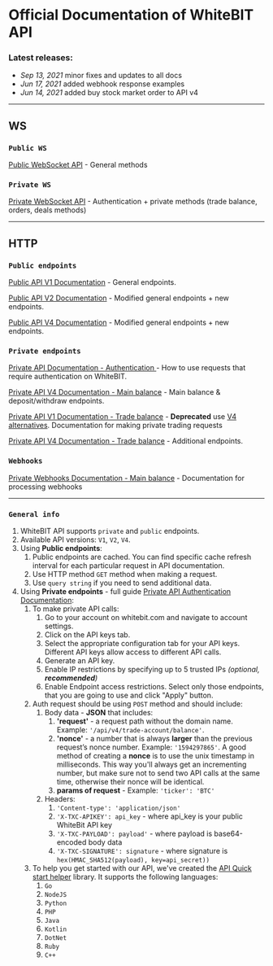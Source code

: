 # Official Documentation of WhiteBIT API

### Latest releases:
- *Sep 13, 2021* minor fixes and updates to all docs
- *Jun 17, 2021* added webhook response examples
- *Jun 14, 2021* added buy stock market order to API v4

___

## WS

### `Public WS`

[Public WebSocket API](./pages/Public/websocket.md) - General methods

### `Private WS`

[Private WebSocket API](./pages/Private/websocket.md) - Authentication + private methods (trade balance, orders, deals methods)

___

## HTTP

### `Public endpoints`

[Public API V1 Documentation](./pages/Public/http-v1.md) - General endpoints.

[Public API V2 Documentation](./pages/Public/http-v2.md) - Modified general endpoints + new endpoints.

[Public API V4 Documentation](./pages/Public/http-v4.md) - Modified general endpoints + new endpoints.

### `Private endpoints`

[Private API Documentation - Authentication ](./pages/Private/http-auth.md) - How to use requests that require authentication on WhiteBIT.

[Private API V4 Documentation - Main balance](./pages/Private/http-main-v4.md) - Main balance & deposit/withdraw endpoints.

[Private API V1 Documentation - Trade balance](./pages/Private/http-trade-v1.md) - **Deprecated** use [V4 alternatives](./pages/Private/http-trade-v4.md). Documentation for making private trading requests

[Private API V4 Documentation - Trade balance](./pages/Private/http-trade-v4.md) - Additional endpoints.

### `Webhooks`

[Private Webhooks Documentation - Main balance](./pages/WebHook/web-hook.md) - Documentation for processing webhooks

---

### `General info`

1. WhiteBIT API supports `private` and `public` endpoints.
2. Available API versions: `V1`, `V2`, `V4`.
3. Using **Public endpoints**:
    1. Public endpoints are cached. You can find specific cache refresh interval for each particular request in API documentation.
    2. Use HTTP method `GET` method when making a request.
    3. Use `query string` if you need to send additional data.
4. Using **Private endpoints** - full guide [Private API Authentication Documentation](./pages/Private/http-auth.md):
    1. To make private API calls:
        1. Go to your account on whitebit.com and navigate to account settings.
        2. Click on the API keys tab.
        3. Select the appropriate configuration tab for your API keys. Different API keys allow access to different API calls.
        4. Generate an API key.
        5. Enable IP restrictions by specifying up to 5 trusted IPs *(optional, **recommended**)*
        6. Enable Endpoint access restrictions. Select only those endpoints, that you are going to use and click "Apply" button.
    2. Auth request should be using `POST` method and should include:
        1. Body data - **JSON** that includes:
            1. **'request'** - a request path without the domain name. Example: `'/api/v4/trade-account/balance'`.
            2. **'nonce'** - a number that is always **larger** than the previous request’s nonce number. Example: `'1594297865'`. A good method of creating a **nonce** is to use the unix timestamp in milliseconds. This way you'll always get an incrementing number, but make sure not to send two API calls at the same time, otherwise their nonce will be identical.
            3. **params of request** - Example: `'ticker': 'BTC'`
        2. Headers:
            1. `'Content-type': 'application/json'`
            2. `'X-TXC-APIKEY': api_key` - where api_key is your public WhiteBit API key
            3. `'X-TXC-PAYLOAD': payload'` - where payload is base64-encoded body data
            4. `'X-TXC-SIGNATURE': signature` - where signature is `hex(HMAC_SHA512(payload), key=api_secret))`
    3. To help you get started with our API, we've created the [API Quick start helper](https://github.com/whitebit-exchange/api-quickstart) library. It supports the following languages:
        1. ``Go``
        2. ``NodeJS``
        3. ``Python``
        4. ``PHP``
        5. ``Java``
        6. ``Kotlin``
        7. ``DotNet``
        8. ``Ruby``
        9. ``C++``
